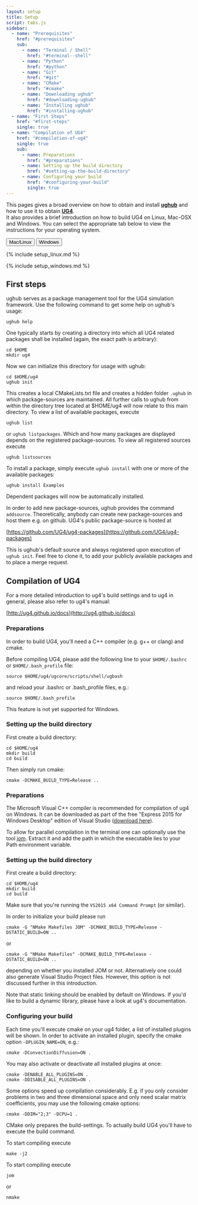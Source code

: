 ```yaml
---
layout: setup
title: Setup
script: tabs.js
sidebar:
  - name: "Prerequisites"
    href: "#prerequisites"
    sub:
      - name: "Terminal / Shell"
        href: "#terminal--shell"
      - name: "Python"
        href: "#python"
      - name: "Git"
        href: "#git"
      - name: "CMake"
        href: "#cmake"
      - name: "Downloading ughub"
        href: "#downloading-ughub"
      - name: "Installing ughub"
        href: "#installing-ughub"
  - name: "First Steps"
    href: "#first-steps"
    single: true
  - name: "Compilation of UG4"
    href: "#compilation-of-ug4"
    single: true
    sub:
      - name: Preparations
        href: "#preparations"
      - name: Setting up the build directory
        href: "#setting-up-the-build-directory"
      - name: Configuring your build
        href: "#configuring-your-build"
        single: true
---
```


This pages gives a broad overview on how to obtain and install **[ughub](https://github.com/UG4/ughub)** and how to use it to obtain **[UG4](https://github.com/UG4)**.<br>
It also provides a brief introduction on how to build UG4 on Linux, Mac-OSX and Windows. You can select the appropriate tab below to view the instructions for your operating system.

<nav>
  <div class="nav nav-tabs" id="nav-tab" role="tablist">
    <button class="nav-link active" type="button" id="linux-tab" data-bs-target=".linux" data-bs-toggle="tab" role="tab" aria-controls="linux" aria-selected="true" aria-expanded="true">Mac/Linux</button>
    <button class="nav-link" type="button" id="windows-tab" data-bs-target=".windows" data-bs-toggle="tab" role="tab" aria-controls="windows" aria-selected="false" aria-expanded="false">Windows</button>
  </div>
</nav>
<div class="tab-content" id="SetupTabA">
<div class="tab-pane fade show active linux" role="tabpanel" aria-labelledby="linux-tab" markdown="1">

{% include setup_linux.md %}

</div>
<div class="tab-pane fade windows" role="tabpanel" aria-labelledby="windows-tab" markdown="1">

{% include setup_windows.md %}

</div>
</div>

## First steps
ughub serves as a package management tool for the UG4 simulation framework. Use the following command to get some help on ughub's usage:

    ughub help

One typically starts by creating a directory into which all UG4 related packages shall be installed (again, the exact path is arbitrary):

    cd $HOME
    mkdir ug4

Now we can initialize this directory for usage with ughub:

    cd $HOME/ug4
    ughub init

This creates a local CMakeLists.txt file and creates a hidden folder `.ughub` in which package-sources are maintained. All further calls to ughub from within the directory tree located at $HOME/ug4 will now relate to this main directory.
To view a list of available packages, execute

    ughub list

or `ughub listpackages`. Which and how many packages are displayed depends on the registered package-sources. To view all registered sources execute

    ughub listsources

To install a package, simply execute `ughub install` with one or more of the available packages:

    ughub install Examples

Dependent packages will now be automatically installed.

In order to add new package-sources, ughub provides the command `addsource`. Theoretically, anybody can create new package-sources and host them e.g. on github. UG4's public package-source is hosted at

[https://github.com/UG4/ug4-packages](https://github.com/UG4/ug4-packages)

This is ughub's default source and always registered upon execution of `ughub init`. Feel free to clone it, to add your publicly available packages and to place a merge request.

## Compilation of UG4
For a more detailed introduction to ug4's build settings and to ug4 in general, please also refer to ug4's manual:

[http://ug4.github.io/docs](http://ug4.github.io/docs)

<div class="tab-content">
<div class="tab-pane fade show active linux" role="tabpanel" aria-labelledby="linux-tab" markdown="1">

### Preparations
In order to build UG4, you'll need a C++ compiler (e.g. g++ or clang) and cmake.

Before compiling UG4, please add the following line to your `$HOME/.bashrc` or `$HOME/.bash_profile` file:

    source $HOME/ug4/ugcore/scripts/shell/ugbash

and reload your .bashrc or .bash_profile files, e.g.:

    source $HOME/.bash_profile

This feature is not yet supported for Windows.

### Setting up the build directory
First create a build directory:

    cd $HOME/ug4
    mkdir build
    cd build

Then simply run cmake:

    cmake -DCMAKE_BUILD_TYPE=Release ..

</div>
<div class="tab-pane fade windows" role="tabpanel" aria-labelledby="windows-tab" markdown="1">

### Preparations

The Microsoft Visual C++ compiler is recommended for compilation of ug4 on Windows. It can be downloaded as part of the free "Express 2015 for Windows Desktop" edition of Visual Studio ([download here](https://www.visualstudio.com/downloads/#visual-studio-express-2015-for-windows-desktop)).

To allow for parallel compilation in the terminal one can optionally use the tool [jom](https://wiki.qt.io/Jom). Extract it and add the path in which the executable lies to your Path environment variable.

### Setting up the build directory
First create a build directory:

    cd $HOME/ug4
    mkdir build
    cd build

Make sure that you're running the `VS2015 x64 Command Prompt` (or similar).

In order to initialize your build please run

    cmake -G "NMake Makefiles JOM" -DCMAKE_BUILD_TYPE=Release -DSTATIC_BUILD=ON ..

or

    cmake -G "NMake Makefiles" -DCMAKE_BUILD_TYPE=Release -DSTATIC_BUILD=ON ..

depending on whether you installed JOM or not. Alternatively one could also generate Visual Studio Project files. However, this option is not discussed further in this introduction.

Note that static linking should be enabled by default on Windows. If you'd like to build a dynamic library, please have a look at ug4's documentation.

</div>
</div>

### Configuring your build
Each time you'll execute cmake on your ug4 folder, a list of installed plugins will be shown.
In order to activate an installed plugin, specify the cmake option `-DPLUGIN_NAME=ON`, e.g.:

    cmake -DConvectionDiffusion=ON .

You may also activate or deactivate all installed plugins at once:

    cmake -DENABLE_ALL_PLUGINS=ON .
    cmake -DDISABLE_ALL_PLUGINS=ON .

Some options speed up compilation considerably. E.g. if you only consider problems in two and three dimensional space and only need scalar matrix coefficients, you may use the following cmake options:

    cmake -DDIM="2;3" -DCPU=1 .

CMake only prepares the build-settings. To actually build UG4 you'll have to execute the build command.

<div class="tab-content">
<div class="tab-pane fade show active linux" role="tabpanel" aria-labelledby="linux-tab" markdown="1">

To start compiling execute

    make -j2

</div>
<div class="tab-pane fade windows" role="tabpanel" aria-labelledby="windows-tab" markdown="1">

To start compiling execute

    jom

or

    nmake

</div>
</div>

